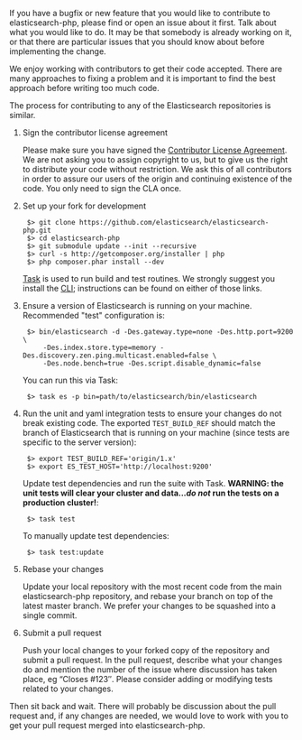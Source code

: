If you have a bugfix or new feature that you would like to contribute to elasticsearch-php, please find or open an issue about it first. Talk about what you would like to do. It may be that somebody is already working on it, or that there are particular issues that you should know about before implementing the change.

We enjoy working with contributors to get their code accepted. There are many approaches to fixing a problem and it is important to find the best approach before writing too much code.

The process for contributing to any of the Elasticsearch repositories is similar.

1. Sign the contributor license agreement

    Please make sure you have signed the [Contributor License Agreement](http://www.elasticsearch.org/contributor-agreement/). We are not asking you to assign copyright to us, but to give us the right to distribute your code without restriction. We ask this of all contributors in order to assure our users of the origin and continuing existence of the code. You only need to sign the CLA once.

2. Set up your fork for development

        $> git clone https://github.com/elasticsearch/elasticsearch-php.git
        $> cd elasticsearch-php
        $> git submodule update --init --recursive
        $> curl -s http://getcomposer.org/installer | php
        $> php composer.phar install --dev

    [Task](http://taskphp.github.io) is used to run build and test routines. We strongly suggest you install the [CLI](https://github.com/taskphp/cli); instructions can be found on either of those links.

3. Ensure a version of Elasticsearch is running on your machine.  Recommended "test" configuration is:

        $> bin/elasticsearch -d -Des.gateway.type=none -Des.http.port=9200 \
            -Des.index.store.type=memory -Des.discovery.zen.ping.multicast.enabled=false \
            -Des.node.bench=true -Des.script.disable_dynamic=false

    You can run this via Task:

        $> task es -p bin=path/to/elasticsearch/bin/elasticsearch

4. Run the unit and yaml integration tests to ensure your changes do not break existing code.  The exported `TEST_BUILD_REF` should match the branch of Elasticsearch that is running on your machine (since tests are specific to the server version):

        $> export TEST_BUILD_REF='origin/1.x'
        $> export ES_TEST_HOST='http://localhost:9200'
    
    Update test dependencies and run the suite with Task. **WARNING: the unit tests will clear your cluster and data..._do not_ run the tests on a production cluster!**:

        $> task test

    To manually update test dependencies:

        $> task test:update

4. Rebase your changes

    Update your local repository with the most recent code from the main elasticsearch-php repository, and rebase your branch on top of the latest master branch. We prefer your changes to be squashed into a single commit.

5. Submit a pull request

    Push your local changes to your forked copy of the repository and submit a pull request. In the pull request, describe what your changes do and mention the number of the issue where discussion has taken place, eg “Closes #123″.  Please consider adding or modifying tests related to your changes.

Then sit back and wait. There will probably be discussion about the pull request and, if any changes are needed, we would love to work with you to get your pull request merged into elasticsearch-php.

